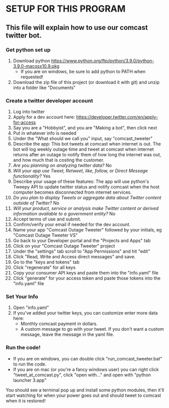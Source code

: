 # SETUP FOR THIS PROGRAM
## This file will explain how to use our comcast twitter bot.

### Get python set up
1. Download python https://www.python.org/ftp/python/3.9.0/python-3.9.0-macosx10.9.pkg
    - If you are on windows, be sure to add python to PATH when requested!
2. Download the zip file of this project (or download it with git) and unzip into a folder like "Documents"

### Create a twitter developer account
1. Log into twitter
2. Apply for a dev account here: https://developer.twitter.com/en/apply-for-access
3. Say you are a "Hobbyist", and you are "Making a bot", then click next
4. Put in whatever info is needed
5. Under the "What should we call you" input, say "comcast_tweeter"
6. Describe the app:
    This bot tweets at comcast when internet is out. The bot will log weekly outage time and tweet at comcast when internet returns after an outage to notify them of how long the internet was out, and how much that is costing the customer.
7. *Are you planning on analyzing twitter data?* No
8. *Will your app use Tweet, Retweet, like, follow, or Direct Message functionality?* Yes
9. Describe your usage of these features:
    The app will use python's Tweepy API to update twitter status and notify comcast when the host computer becomes disconnected from internet services.
10. *Do you plan to display Tweets or aggregate data about Twitter content outside of Twitter?* No
11. *Will your product, service or analysis make Twitter content or derived information available to a government entity?* No
12. Accept terms of use and submit.
13. Confirm/verify your email if needed for the dev account.
14. Name your app "Comcast Outage Tweeter" followed by your initials, eg "Comcast Outage Tweeter VS"
15. Go back to your Developer portal and the "Projects and Apps" tab
16. Click on your "Comcast Outage Tweeter" project
17. Under the "settings" tab scroll to "App Permissions" and hit "edit"
18. Click "Read, Write and Access direct messages" and save.
19. Go to the "keys and tokens" tab
20. Click "regenerate" for all keys
21. Copy your consumer API keys and paste them into the "info.yaml" file
22. Click "generate" for your access token and paste those tokens into the "info.yaml" file

### Set Your Info
1. Open "info.yaml"
2. If you've added your twitter keys, you can customize enter more data here:
    - Monthly comcast payment in dollars.
    - A custom message to go with your tweet. If you don't want a custom message, leave the message in the yaml file.

### Run the code!
- If you are on windows, you can double click "run_comcast_tweeter.bat" to run the code.
- If you are on mac (or you're a fancy windows user) you can right click "tweet_at_comcast.py", click "open with..." and open with "python launcher 3.app"

You should see a terminal pop up and install some python modules, then it'll start watching for when your power goes out and should tweet to comcast when it is restored!
